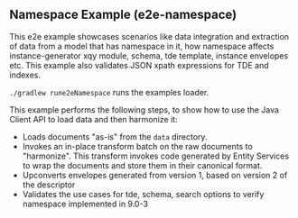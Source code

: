 Namespace Example (e2e-namespace)
-----------------------------

This e2e example showcases scenarios like data integration and extraction of data from a model 
that has namespace in it, how namespace affects instance-generator xqy module, schema, tde 
template, instance envelopes etc. This example also validates JSON xpath expressions for TDE and indexes. 


`./gradlew rune2eNamespace` runs the examples loader.

This example performs the following steps, to show how to use the Java Client
API to load data and then harmonize it:


* Loads documents "as-is" from the `data` directory.
* Invokes an in-place transform batch on the raw documents to "harmonize".  This transform
 invokes code generated by Entity Services to wrap the documents and store
 them in their canonical format.
* Upconverts envelopes generated from version 1, based on version 2 of the descriptor
* Validates the use cases for tde, schema, search options to verify namespace implemented in 9.0-3

